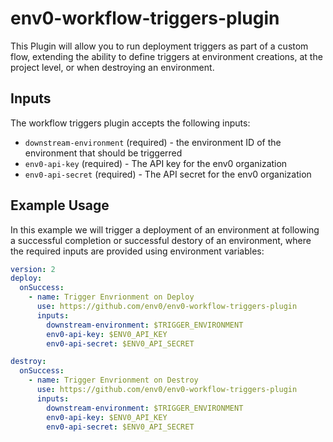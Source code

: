 # env0-workflow-triggers-plugin
This Plugin will allow you to run deployment triggers as part of a custom flow, extending the ability to define triggers at environment creations, at the project level, or when destroying an environment.

## Inputs

The workflow triggers plugin accepts the following inputs:

* `downstream-environment` (required) - the environment ID of the environment that should be triggerred 
* `env0-api-key` (required) - The API key for the env0 organization 
* `env0-api-secret` (required) - The API secret for the env0 organization 

## Example Usage



In this example we will trigger a deployment of an environment at following a successful completion or successful destory of an environment, where the required inputs are provided using environment variables:

```yaml
version: 2
deploy:
  onSuccess:
    - name: Trigger Envrionment on Deploy
      use: https://github.com/env0/env0-workflow-triggers-plugin
      inputs:
        downstream-environment: $TRIGGER_ENVIRONMENT
        env0-api-key: $ENV0_API_KEY
        env0-api-secret: $ENV0_API_SECRET

destroy:
  onSuccess:
    - name: Trigger Envrionment on Destroy
      use: https://github.com/env0/env0-workflow-triggers-plugin
      inputs:
        downstream-environment: $TRIGGER_ENVIRONMENT
        env0-api-key: $ENV0_API_KEY
        env0-api-secret: $ENV0_API_SECRET

```
